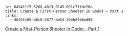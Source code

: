 ```
id: 849411f5-5268-48f3-9145-691c7ffde26a
title: Create a First-Person Shooter In Godot – Part 1
links:
  - 4645fc65-a8c0-4877-ae53-29eb29ebed98
```
[Create a First-Person Shooter In Godot – Part 1](https://godottutorials.pro/fps-godot-tutorial/)
